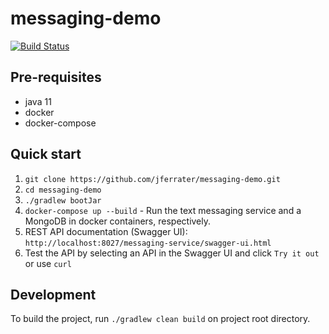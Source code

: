 # messaging-demo
[![Build Status](https://travis-ci.com/jferrater/messaging-demo.svg?branch=master)](https://travis-ci.com/jferrater/messaging-demo)<br>

## Pre-requisites
- java 11
- docker
- docker-compose

## Quick start
1. `git clone https://github.com/jferrater/messaging-demo.git`
2. `cd messaging-demo`
3. `./gradlew bootJar`
4. `docker-compose up --build` - Run the text messaging service and a MongoDB in docker containers, respectively.
5. REST API documentation (Swagger UI): `http://localhost:8027/messaging-service/swagger-ui.html`
6. Test the API by selecting an API in the Swagger UI and click `Try it out` or use `curl`

## Development
To build the project, run ```./gradlew clean build``` on project root directory.